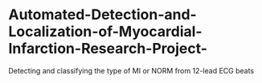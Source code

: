 # Automated-Detection-and-Localization-of-Myocardial-Infarction-Research-Project-
Detecting and classifying the type of MI or NORM from 12-lead ECG beats
